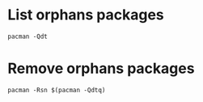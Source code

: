 # List orphans packages
```
pacman -Qdt
```

# Remove orphans packages
```
pacman -Rsn $(pacman -Qdtq)
```
